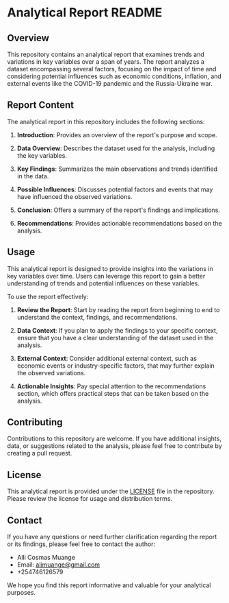 # Analytical Report README

## Overview

This repository contains an analytical report that examines trends and variations in key variables over a span of years. The report analyzes a dataset encompassing several factors, focusing on the impact of time and considering potential influences such as economic conditions, inflation, and external events like the COVID-19 pandemic and the Russia-Ukraine war.

## Report Content

The analytical report in this repository includes the following sections:

1. **Introduction**: Provides an overview of the report's purpose and scope.

2. **Data Overview**: Describes the dataset used for the analysis, including the key variables.

3. **Key Findings**: Summarizes the main observations and trends identified in the data.

4. **Possible Influences**: Discusses potential factors and events that may have influenced the observed variations.

5. **Conclusion**: Offers a summary of the report's findings and implications.

6. **Recommendations**: Provides actionable recommendations based on the analysis.

## Usage

This analytical report is designed to provide insights into the variations in key variables over time. Users can leverage this report to gain a better understanding of trends and potential influences on these variables.

To use the report effectively:

1. **Review the Report**: Start by reading the report from beginning to end to understand the context, findings, and recommendations.

2. **Data Context**: If you plan to apply the findings to your specific context, ensure that you have a clear understanding of the dataset used in the analysis.

3. **External Context**: Consider additional external context, such as economic events or industry-specific factors, that may further explain the observed variations.

4. **Actionable Insights**: Pay special attention to the recommendations section, which offers practical steps that can be taken based on the analysis.

## Contributing

Contributions to this repository are welcome. If you have additional insights, data, or suggestions related to the analysis, please feel free to contribute by creating a pull request.

## License

This analytical report is provided under the [LICENSE](LICENSE) file in the repository. Please review the license for usage and distribution terms.

## Contact

If you have any questions or need further clarification regarding the report or its findings, please feel free to contact the author:

- Alli Cosmas Muange
- Email: alimuange@gmail.com
- +254746126579

We hope you find this report informative and valuable for your analytical purposes.
